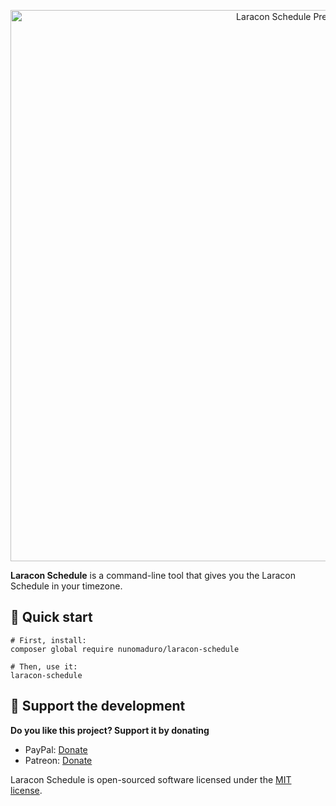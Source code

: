 <p align="center">
  <img src="https://raw.githubusercontent.com/nunomaduro/laracon-schedule/master/art/readme.png" width="882" alt="Laracon Schedule Preview">
</p>

**Laracon Schedule** is a command-line tool that gives you the Laracon Schedule in your timezone.

## 🚀 Quick start

```
# First, install:
composer global require nunomaduro/laracon-schedule

# Then, use it:
laracon-schedule
```

## 💖 Support the development
**Do you like this project? Support it by donating**

- PayPal: [Donate](https://www.paypal.com/cgi-bin/webscr?cmd=_s-xclick&hosted_button_id=66BYDWAT92N6L)
- Patreon: [Donate](https://www.patreon.com/nunomaduro)

Laracon Schedule is open-sourced software licensed under the [MIT license](LICENSE.md).
